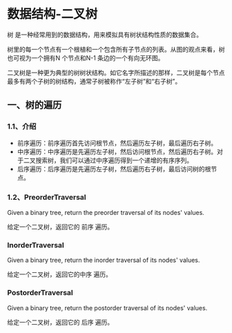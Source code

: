 # 数据结构-二叉树

树 是一种经常用到的数据结构，用来模拟具有树状结构性质的数据集合。

树里的每一个节点有一个根植和一个包含所有子节点的列表。从图的观点来看，树也可视为一个拥有N 个节点和N-1 条边的一个有向无环图。

二叉树是一种更为典型的树树状结构。如它名字所描述的那样，二叉树是每个节点最多有两个子树的树结构，通常子树被称作“左子树”和“右子树”。

## 一、树的遍历 

### 1.1、介绍

* 前序遍历：前序遍历首先访问根节点，然后遍历左子树，最后遍历右子树。
* 中序遍历：中序遍历是先遍历左子树，然后访问根节点，然后遍历右子树。对于二叉搜索树，我们可以通过中序遍历得到一个递增的有序序列。
* 后序遍历：后序遍历是先遍历左子树，然后遍历右子树，最后访问树的根节点。

### 1.2、PreorderTraversal

Given a binary tree, return the preorder traversal of its nodes' values.

给定一个二叉树，返回它的 前序 遍历。

### InorderTraversal

Given a binary tree, return the inorder traversal of its nodes' values.

给定一个二叉树，返回它的中序 遍历。

### PostorderTraversal

Given a binary tree, return the postorder traversal of its nodes' values.

给定一个二叉树，返回它的 后序 遍历。

